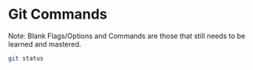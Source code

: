 # Git Commands

Note: Blank Flags/Options and Commands are those that still needs to be learned and mastered.

````bash
git status
````

